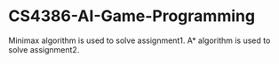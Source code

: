 # CS4386-AI-Game-Programming
Minimax algorithm is used to solve assignment1.
A* algorithm is used to solve assignment2.
